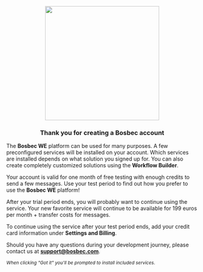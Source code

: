 <p align='center' style='text-align:center; width:100%;' width='100%'>
  <img src="https://www.bosbec.io/res/bosbec_navbar_logo_svg.svg" style='width:300px;' width='300px'/>
</p>


### <center>Thank you for creating a Bosbec account</center>

The **Bosbec WE** platform can be used for many purposes. A few preconfigured services will be installed on your account. Which services are installed depends on what solution you signed up for. You can also create completely customized solutions using the **Workflow Builder**. 

Your account is valid for one month of free testing with enough credits to send a few messages. Use your test period to find out how you prefer to use the **Bosbec WE** platform!

After your trial period ends, you will probably want to continue using the service. Your new favorite service will continue to be available for 199 euros per month + transfer costs for messages.

To continue using the service after your test period ends, add your credit card information under **Settings and Billing**. 

Should you have any questions during your development journey, please contact us at **support@bosbec.com**.

<span style="font-size:12px;">_When clicking "Got it" you'll be prompted to install included services._</span>
